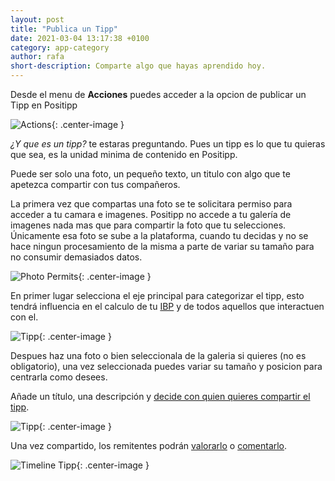 ```yaml
---
layout: post
title: "Publica un Tipp"
date: 2021-03-04 13:17:38 +0100
category: app-category
author: rafa
short-description: Comparte algo que hayas aprendido hoy.
---
```


Desde el menu de **Acciones** puedes acceder a la opcion de publicar un Tipp en Positipp

![Actions](/assets/actions.png "Actions"){: .center-image }

_¿Y que es un tipp?_ te estaras preguntando. Pues un tipp es lo que tu quieras que sea, es la unidad minima de contenido en Positipp. 

Puede ser solo una foto, un pequeño texto, un titulo con algo que te apetezca compartir con tus compañeros.

La primera vez que compartas una foto se te solicitara permiso para acceder a tu camara e imagenes. Positipp no accede a tu galería de imagenes nada mas que para compartir la foto que tu selecciones. Únicamente esa foto se sube a la plataforma, cuando tu decidas y no se hace ningun procesamiento de la misma a parte de variar su tamaño para no consumir demasiados datos.

![Photo Permits](/assets/photo_permits.png "Photo Permits"){: .center-image }

En primer lugar selecciona el eje principal para categorizar el tipp, esto tendrá influencia en el calculo de tu [IBP](wis) y de todos aquellos que interactuen con el.

![Tipp](/assets/tipp.png "Tipp"){: .center-image }

Despues haz una foto o bien seleccionala de la galeria si quieres (no es obligatorio), una vez seleccionada puedes variar su tamaño y posicion para centrarla como desees.

Añade un título, una descripción y [decide con quien quieres compartir el tipp](org).

![Tipp](/assets/tipp_published.png "Tipp"){: .center-image }

Una vez compartido, los remitentes podrán [valorarlo](rate) o [comentarlo](comments).

![Timeline Tipp](/assets/timeline_tipp.png "Timeline Tipp"){: .center-image }